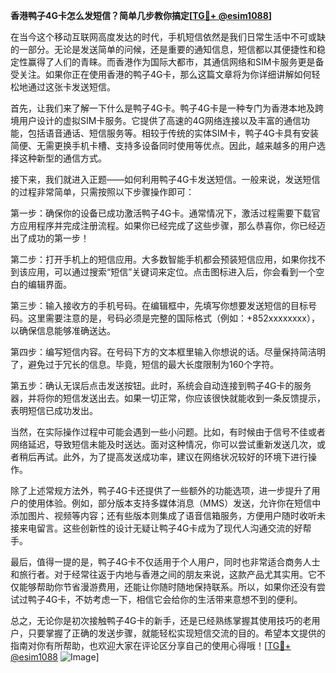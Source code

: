 **香港鸭子4G卡怎么发短信？简单几步教你搞定[[TG💪+ @esim1088](https://t.me/s/esim1088)]**

在当今这个移动互联网高度发达的时代，手机短信依然是我们日常生活中不可或缺的一部分。无论是发送简单的问候，还是重要的通知信息，短信都以其便捷性和稳定性赢得了人们的青睐。而香港作为国际大都市，其通信网络和SIM卡服务更是备受关注。如果你正在使用香港的鸭子4G卡，那么这篇文章将为你详细讲解如何轻松地通过这张卡发送短信。

首先，让我们来了解一下什么是鸭子4G卡。鸭子4G卡是一种专门为香港本地及跨境用户设计的虚拟SIM卡服务。它提供了高速的4G网络连接以及丰富的通信功能，包括语音通话、短信服务等。相较于传统的实体SIM卡，鸭子4G卡具有安装简便、无需更换手机卡槽、支持多设备同时使用等优点。因此，越来越多的用户选择这种新型的通信方式。

接下来，我们就进入正题——如何利用鸭子4G卡发送短信。一般来说，发送短信的过程非常简单，只需按照以下步骤操作即可：

第一步：确保你的设备已成功激活鸭子4G卡。通常情况下，激活过程需要下载官方应用程序并完成注册流程。如果你已经完成了这些步骤，那么恭喜你，你已经迈出了成功的第一步！

第二步：打开手机上的短信应用。大多数智能手机都会预装短信应用，如果你找不到该应用，可以通过搜索“短信”关键词来定位。点击图标进入后，你会看到一个空白的编辑界面。

第三步：输入接收方的手机号码。在编辑框中，先填写你想要发送短信的目标号码。这里需要注意的是，号码必须是完整的国际格式（例如：+852xxxxxxxx），以确保信息能够准确送达。

第四步：编写短信内容。在号码下方的文本框里输入你想说的话。尽量保持简洁明了，避免过于冗长的信息。毕竟，短信的最大长度限制为160个字符。

第五步：确认无误后点击发送按钮。此时，系统会自动连接到鸭子4G卡的服务器，并将你的短信发送出去。如果一切正常，你应该很快就能收到一条反馈提示，表明短信已成功发出。

当然，在实际操作过程中可能会遇到一些小问题。比如，有时候由于信号不佳或者网络延迟，导致短信未能及时送达。面对这种情况，你可以尝试重新发送几次，或者稍后再试。此外，为了提高发送成功率，建议在网络状况较好的环境下进行操作。

除了上述常规方法外，鸭子4G卡还提供了一些额外的功能选项，进一步提升了用户的使用体验。例如，部分版本支持多媒体消息（MMS）发送，允许你在短信中添加图片、视频等内容；还有些版本则集成了语音信箱服务，方便用户随时收听未接来电留言。这些创新性的设计无疑让鸭子4G卡成为了现代人沟通交流的好帮手。

最后，值得一提的是，鸭子4G卡不仅适用于个人用户，同时也非常适合商务人士和旅行者。对于经常往返于内地与香港之间的朋友来说，这款产品尤其实用。它不仅能够帮助你节省漫游费用，还能让你随时随地保持联系。所以，如果你还没有尝试过鸭子4G卡，不妨考虑一下，相信它会给你的生活带来意想不到的便利。

总之，无论你是初次接触鸭子4G卡的新手，还是已经熟练掌握其使用技巧的老用户，只要掌握了正确的发送步骤，就能轻松实现短信交流的目的。希望本文提供的指南对你有所帮助，也欢迎大家在评论区分享自己的使用心得哦！[[TG💪+ @esim1088](https://t.me/s/esim1088) ![Image](https://i.postimg.cc/4NQfJmqS/Snipaste-2025-05-13-00-14-12.png)]